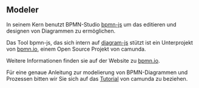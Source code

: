 ## Modeler

In seinem Kern benutzt BPMN-Studio [bpmn-js](https://bpmn.io/toolkit/bpmn-js/)
um das editieren und designen von Diagrammen zu ermöglichen.

Das Tool bpmn-js, das sich intern auf [diagram-js](https://github.com/bpmn-io/diagram-js)
stützt ist ein Unterprojekt von [bpmn.io](https://github.com/bpmn-io), einem
Open Source Projekt von camunda.

Weitere Informationen finden sie auf der Website zu [bpmn.io](https://bpmn.io/).

Für eine genaue Anleitung zur modelierung von BPMN-Diagrammen und Prozessen
bitten wir Sie sich auf das [Tutorial](https://camunda.com/bpmn/) von camunda
zu beziehen.
